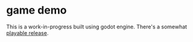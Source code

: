 # game demo
 This is a work-in-progress built using godot engine. There's a somewhat [playable release](https://github.com/htimsekim/gobbo/releases/tag/v0).
